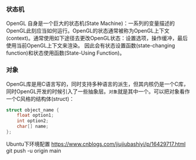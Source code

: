 
### 状态机
OpenGL 自身是一个巨大的状态机(State Machine)：一系列的变量描述的OpenGL此刻应当如何运行。OpenGL的状态通常被称为OpenGL上下文(context)。通常使用如下途径去更改OpenGL状态：设置选项，操作缓冲，最后使用当前OpenGL上下文来渲染。
因此会有状态设置函数(state-changing function)和状态使用函数(State-Using Function)。

### 对象
OpenGL库是用C语言写的，同时支持多种语言的派生，但其内核仍是一个C库，同时OpenGL开发的时候引入了一些抽象层。`对象`就是其中一个。可以把对象看作一个C风格的结构体(struct)：
```C
struct object_name {
    float option1;
    int option2;
    char[] name;
};
```

Ubuntu下环境配置
https://www.cnblogs.com/jiujiubashiyi/p/16429717.html
git push -u origin  main